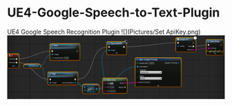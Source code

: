 # UE4-Google-Speech-to-Text-Plugin
UE4 Google Speech Recognition Plugin
![](Pictures/Set ApiKey.png)
![](Pictures/Recognition.png)
